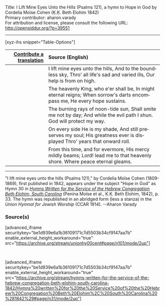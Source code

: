 <html>
<head></head>
<body>
Title: I Lift Mine Eyes Unto the Hills (Psalms 121), a hymn to Hope in God by Cordelia Moïse Cohen (Ḳ.Ḳ. Beth Elohim 1842)<br />
Primary contributor: aharon.varady<br />
For attribution and license, please consult the following URL: <a href="http://opensiddur.org/?p=39551">http://opensiddur.org/?p=39551</a>
<p />
<hr />

[xyz-ihs snippet="Table-Options"]<table style="margin-left: auto; margin-right: auto;" class="draggable">
<thead><tr><th id="x" style="text-align: right;"><a href="/translate/" target="_blank" rel="noopener">Contribute a translation</a></th><th style="text-align: left;">Source (English)</th></tr></thead>
<tbody>
<tr><td style="vertical-align:top;">
<div class="liturgy" lang="he" style="text-align: right;">

</div></td>

<td style="vertical-align:top;">
<div class="english" lang="en" style="text-align: left;">
I lift mine eyes unto the hills, 
And to the boundless sky, 
Thro' all life's sad and varied ills, 
Our help is from on high. 
</div></td></tr>


<tr><td style="vertical-align:top;">
<div class="liturgy" lang="he" style="text-align: right;">

</div></td>

<td style="vertical-align:top;">
<div class="english" lang="en" style="text-align: left;">
The heavenly King, who e'er shall be, 
In might eternal reigns; 
When sorrow's darts encompass me, 
He every hope sustains. 
</div></td></tr>


<tr><td style="vertical-align:top;">
<div class="liturgy" lang="he" style="text-align: right;">

</div></td>

<td style="vertical-align:top;">
<div class="english" lang="en" style="text-align: left;">
The burning rays of noon-tide sun, 
Shall smite me not by day; 
And while the evil path I shun. 
God will protect my way. 
</div></td></tr>


<tr><td style="vertical-align:top;">
<div class="liturgy" lang="he" style="text-align: right;">

</div></td>

<td style="vertical-align:top;">
<div class="english" lang="en" style="text-align: left;">
On every side He is my shade, 
And still preserves my soul; 
His greatness ever is displayed 
Thro' years that onward roll. 
</div></td></tr>


<tr><td style="vertical-align:top;">
<div class="liturgy" lang="he" style="text-align: right;">

</div></td>

<td style="vertical-align:top;">
<div class="english" lang="en" style="text-align: left;">
From this time, and for evermore, 
His mercy mildly beams; 
Lord! lead me to that heavenly shore. 
Where peace eternal gleams. 
</div></td></tr>
</tbody></table>

<hr />

"I lift mine eyes unto the hills (Psalms 121)," by Cordelia Moïse Cohen (1809-1869), first published in 1842, appears under the subject "Hope in God" as Hymn 30 in <em><a href="/?p=39305">Hymns Written for the Service of the Hebrew Congregation Beth Elohim, South Carolina</a></em> (Penina Moïse et al., Ḳ.Ḳ. Beth Elohim, 1842), p. 33. The hymn was republished in an abridged form (less a stanza) in the <em>Union Hymnal for Jewish Worship</em> (CCAR 1914). --Aharon Varady

<h3>Source(s)</h3>

[advanced_iframe securitykey="be1d939e6a1b36109171c7d5503b34cf9147aa7b" enable_external_height_workaround="true" src="https://archive.org/stream/unionhy00cent#page/n101/mode/2up"]

&nbsp;

[advanced_iframe securitykey="be1d939e6a1b36109171c7d5503b34cf9147aa7b" enable_external_height_workaround="true" src="https://archive.org/stream/hymns-written-for-the-service-of-the-hebrew-congregation-beth-elohim-south-carolina-1842/Hymns%20written%20for%20the%20Service%20of%20the%20Hebrew%20Congregation%20Beth%20Elohim%2C%20South%20Carolina%20%281842%29#page/n31/mode/2up"]

&nbsp;
</body>
</html>